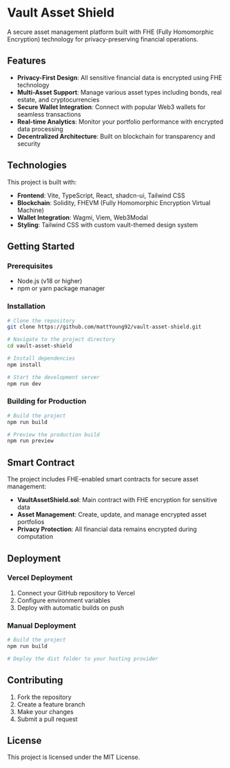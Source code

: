 # Vault Asset Shield

A secure asset management platform built with FHE (Fully Homomorphic Encryption) technology for privacy-preserving financial operations.

## Features

- **Privacy-First Design**: All sensitive financial data is encrypted using FHE technology
- **Multi-Asset Support**: Manage various asset types including bonds, real estate, and cryptocurrencies
- **Secure Wallet Integration**: Connect with popular Web3 wallets for seamless transactions
- **Real-time Analytics**: Monitor your portfolio performance with encrypted data processing
- **Decentralized Architecture**: Built on blockchain for transparency and security

## Technologies

This project is built with:

- **Frontend**: Vite, TypeScript, React, shadcn-ui, Tailwind CSS
- **Blockchain**: Solidity, FHEVM (Fully Homomorphic Encryption Virtual Machine)
- **Wallet Integration**: Wagmi, Viem, Web3Modal
- **Styling**: Tailwind CSS with custom vault-themed design system

## Getting Started

### Prerequisites

- Node.js (v18 or higher)
- npm or yarn package manager

### Installation

```sh
# Clone the repository
git clone https://github.com/mattYoung92/vault-asset-shield.git

# Navigate to the project directory
cd vault-asset-shield

# Install dependencies
npm install

# Start the development server
npm run dev
```

### Building for Production

```sh
# Build the project
npm run build

# Preview the production build
npm run preview
```

## Smart Contract

The project includes FHE-enabled smart contracts for secure asset management:

- **VaultAssetShield.sol**: Main contract with FHE encryption for sensitive data
- **Asset Management**: Create, update, and manage encrypted asset portfolios
- **Privacy Protection**: All financial data remains encrypted during computation

## Deployment

### Vercel Deployment

1. Connect your GitHub repository to Vercel
2. Configure environment variables
3. Deploy with automatic builds on push

### Manual Deployment

```sh
# Build the project
npm run build

# Deploy the dist folder to your hosting provider
```

## Contributing

1. Fork the repository
2. Create a feature branch
3. Make your changes
4. Submit a pull request

## License

This project is licensed under the MIT License.

